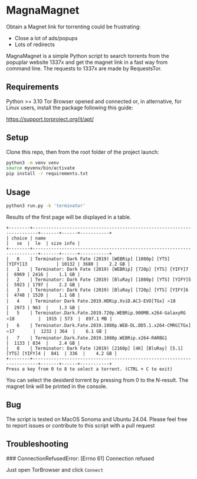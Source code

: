 # MagnaMagnet

Obtain a Magnet link for torrenting could be frustrating: 
- Close a lot of ads/popups
- Lots of redirects

MagnaMagnet is a simple Python script to search torrents from the popuplar website 1337x and get the magnet link in a fast way from command line.
The requests to 1337x are made by RequestsTor.

## Requirements

Python >= 3.10
Tor Browser opened and connected or, in alternative, for Linux users,
install the package following this guide:

https://support.torproject.org/it/apt/

## Setup

Clone this repo, then from the root folder of the project launch:

```sh
python3 -m venv venv
source myvenv/bin/activate
pip install -r requirements.txt
```

## Usage

```sh
python3 run.py -k 'terminator'  
```

Results of the first page will be displayed in a table.


```
+--------+------------------------------------------------------------------------+-------+------+-----------+
| choice | name                                                                   |   se  |  le  | size info |
+--------+------------------------------------------------------------------------+-------+------+-----------+
|   0    | Terminator: Dark Fate (2019) [WEBRip] [1080p] [YTS] [YIFY]13           | 10132 | 3680 |    2.2 GB |
|   1    | Terminator: Dark Fate (2019) [WEBRip] [720p] [YTS] [YIFY]7             |  6969 | 2416 |    1.1 GB |
|   2    | Terminator: Dark Fate (2019) [BluRay] [1080p] [YTS] [YIFY]5            |  5923 | 1797 |    2.2 GB |
|   3    | Terminator: Dark Fate (2019) [BluRay] [720p] [YTS] [YIFY]6             |  4748 | 1520 |    1.1 GB |
|   4    | Terminator Dark Fate.2019.HDRip.XviD.AC3-EVO[TGx] ⭐18                 |  2973 | 963  |    1.3 GB |
|   5    | Terminator.Dark.Fate.2019.720p.WEBRip.900MB.x264-GalaxyRG ⭐18         |  1915 | 573  |  897.1 MB |
|   6    | Terminator.Dark.Fate.2019.1080p.WEB-DL.DD5.1.x264-CMRG[TGx] ⭐17       |  1232 | 364  |    6.1 GB |
|   7    | Terminator.Dark.Fate.2019.1080p.WEBRip.x264-RARBG1                     |  1133 | 834  |    2.4 GB |
|   8    | Terminator: Dark Fate (2019) [2160p] [4K] [BluRay] [5.1] [YTS] [YIFY]4 |  841  | 336  |    4.2 GB |
+--------+------------------------------------------------------------------------+-------+------+-----------+
Press a key from 0 to 8 to select a torrent. (CTRL + C to exit)
```

You can select the desiderd torrent by pressing from 0 to the N-result.
The magnet link will be printed in the console.

## Bug

The script is tested on MacOS Sonoma and Ubuntu 24.04.
Please feel free to report issues or contribute to this script with a pull request

## Troubleshooting

### ConnectionRefusedError: [Errno 61] Connection refused

Just open TorBrowser and click `Connect`

